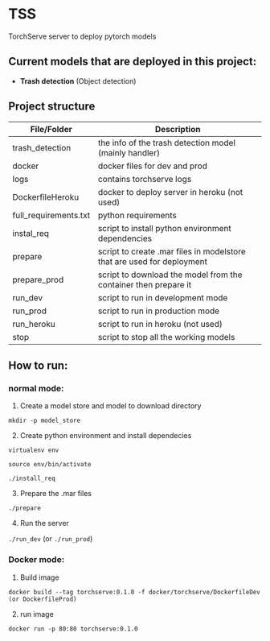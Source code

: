 # TSS
TorchServe server to deploy pytorch models

## Current models that are deployed in this project:

- **Trash detection** (Object detection)

## Project structure

| File/Folder      | Description |
| ----------- | ----------- |
| trash_detection      | the info of the trash detection model (mainly handler)       |
| docker   | docker files for dev and prod        |
| logs   | contains torchserve logs        |
| DockerfileHeroku   | docker to deploy server in heroku (not used)        |
| full_requirements.txt   | python requirements        |
| instal_req   | script to install python environment dependencies        |
| prepare   | script to create .mar files in modelstore that are used for deployment        |
| prepare_prod   | script to download the model from the container then prepare it  |
| run_dev   | script to run in development mode        |
| run_prod   | script to run in production mode        |
| run_heroku   | script to run in heroku (not used)    |
| stop   | script to stop all the working models    |

## How to run:
### normal mode:

1. Create a model store and model to download directory

`mkdir -p model_store`

2. Create python environment and install dependecies

`virtualenv env`

`source env/bin/activate`

`./install_req`

3. Prepare the .mar files

`./prepare`

4. Run the server

`./run_dev` (or `./run_prod`)

### Docker mode:

1. Build image

`docker build --tag torchserve:0.1.0 -f docker/torchserve/DockerfileDev (or DockerfileProd)`

2. run image

`docker run -p 80:80 torchserve:0.1.0`

